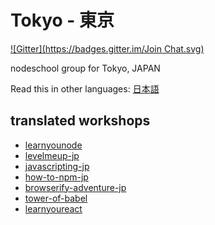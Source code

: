 Tokyo - 東京
============
[![Gitter](https://badges.gitter.im/Join Chat.svg)](https://gitter.im/nodeschool/nodeschool-japan?utm_source=badge&utm_medium=badge&utm_campaign=pr-badge&utm_content=badge)

nodeschool group for Tokyo, JAPAN

Read this in other languages: [日本語](README.ja.md)

## translated workshops

- [learnyounode](https://github.com/rvagg/learnyounode)
- [levelmeup-jp](https://github.com/maxogden/levelmeup-jp)
- [javascripting-jp](https://github.com/ledsun/javascripting)
- [how-to-npm-jp](https://github.com/nodeschool-jp/how-to-npm-jp)
- [browserify-adventure-jp](https://github.com/maxogden/browserify-adventure-jp)
- [tower-of-babel](https://github.com/yosuke-furukawa/tower-of-babel)
- [learnyoureact](https://github.com/tako-black/learnyoureact)